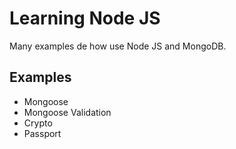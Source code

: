 # Learning Node JS

Many examples de how use Node JS and MongoDB.

## Examples

* Mongoose
* Mongoose Validation
* Crypto
* Passport
